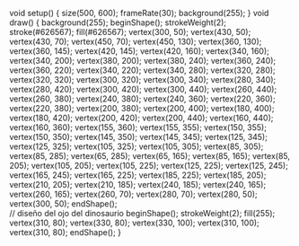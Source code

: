 void setup() {
  size(500, 600);
  frameRate(30);
  background(255);
}
void draw() {
  background(255);
  beginShape();
  strokeWeight(2);
  stroke(#626567);
  fill(#626567);
  vertex(300, 50);
  vertex(430, 50);
  vertex(430, 70);
  vertex(450, 70);
  vertex(450, 130);
  vertex(360, 130);
  vertex(360, 145);
  vertex(420, 145);
  vertex(420, 160);
  vertex(340, 160);
  vertex(340, 200);
  vertex(380, 200);
  vertex(380, 240);
   vertex(360, 240);
   vertex(360, 220);
   vertex(340, 220);
   vertex(340, 280);
   vertex(320, 280);
   vertex(320, 320);
   vertex(300, 320);
   vertex(300, 340);
   vertex(280, 340);
   vertex(280, 420);
   vertex(300, 420);
   vertex(300, 440);
   vertex(260, 440);
   vertex(260, 380);
   vertex(240, 380);
   vertex(240, 360);
   vertex(220, 360);
   vertex(220, 380);
   vertex(200, 380);
   vertex(200, 400);
   vertex(180, 400);
   vertex(180, 420);
   vertex(200, 420);
   vertex(200, 440);
   vertex(160, 440);
   vertex(160, 360);
   vertex(155, 360);
   vertex(155, 355);
   vertex(150, 355);
   vertex(150, 350);
   vertex(145, 350);
   vertex(145, 345);
   vertex(125, 345);
   vertex(125, 325);
   vertex(105, 325);
   vertex(105, 305);
   vertex(85, 305);
   vertex(85, 285);
   vertex(65, 285);
   vertex(65, 165);
   vertex(85, 165);
   vertex(85, 205);
   vertex(105, 205);
   vertex(105, 225);
   vertex(125, 225);
   vertex(125, 245);
   vertex(165, 245);
   vertex(165, 225);
   vertex(185, 225);
   vertex(185, 205);
   vertex(210, 205);
   vertex(210, 185);
   vertex(240, 185);
   vertex(240, 165);
   vertex(260, 165);
   vertex(260, 70);
   vertex(280, 70);
   vertex(280, 50);
   vertex(300, 50);
  endShape();  
  // diseño del ojo del dinosaurio 
   beginShape();
  strokeWeight(2);
  fill(255);
  vertex(310, 80);
  vertex(330, 80);
  vertex(330, 100);
  vertex(310, 100);
  vertex(310, 80);
  endShape();
}
